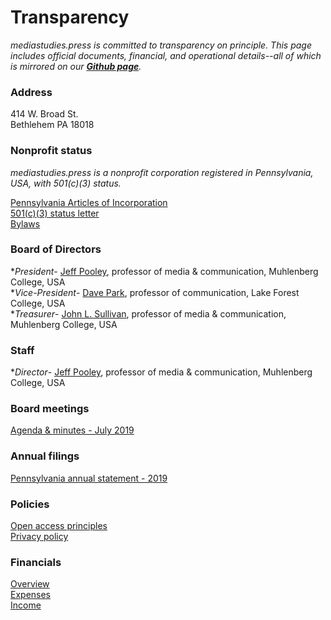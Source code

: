 # Transparency

*mediastudies.press is committed to transparency on principle. This page includes official documents, financial, and operational details--all of which is mirrored on our **[Github page](https://github.com/mediastudiespress)**.*

### Address

414 W. Broad St.    
Bethlehem PA 18018    

### Nonprofit status

*mediastudies.press is a nonprofit corporation registered in Pennsylvania, USA, with 501(c)(3) status.*

[Pennsylvania Articles of Incorporation](https://github.com/mediastudiespress/organization/blob/master/operations/pa_articles_of_incorporation_2018.pdf)    
[501(c)(3) status letter](https://github.com/mediastudiespress/organization/blob/master/operations/irs_letter_501c3_2018.pdf)    
[Bylaws](https://github.com/mediastudiespress/organization/blob/master/operations/bylaws.md)    

### Board of Directors

**President*- [Jeff Pooley](https://jeffpooley.com), professor of media & communication, Muhlenberg College, USA    
**Vice-President*- [Dave Park](https://www.lakeforest.edu/academics/faculty/park/), professor of communication, Lake Forest College, USA    
**Treasurer*- [John L. Sullivan](https://www.muhlenberg.edu/academics/mediacom/facultystaff/johnsullivan/), professor of media & communication, Muhlenberg College, USA    

### Staff

**Director*- [Jeff Pooley](https://jeffpooley.com), professor of media & communication, Muhlenberg College, USA    

### Board meetings

[Agenda & minutes - July 2019](https://github.com/mediastudiespress/organization/blob/master/operations/board_meetings/agenda_and_minutes_2019-07-18.md)    

### Annual filings

[Pennsylvania annual statement - 2019](https://github.com/mediastudiespress/organization/blob/master/operations/annual_filings/pennsylvania_annual_statement_2019.pdf)    

### Policies

[Open access principles](https://github.com/mediastudiespress/organization/blob/master/operations/policies/open_access_principles.md)    
[Privacy policy](https://github.com/mediastudiespress/organization/blob/master/operations/policies/privacy-policy.md)    

### Financials

[Overview](https://airtable.com/shruowH9xZToBNv0C/tblE0XjrDlfADUIHq?blocks=hide)    
[Expenses](https://airtable.com/shrGR4MWYh5MdcGAx/tbl2vAYIhAlSVQ2gC?blocks=hide)    
[Income](https://airtable.com/shrCZtP7bLqsAmyFm/tblegD9A20Z71IADy?blocks=hide)    

